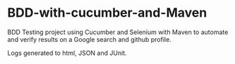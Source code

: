 # BDD-with-cucumber-and-Maven

BDD Testing project using Cucumber and Selenium with Maven to automate and verify results on a Google search and github profile.

Logs generated to html, JSON and JUnit.
